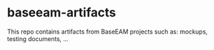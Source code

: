 # baseeam-artifacts
This repo contains artifacts from BaseEAM projects such as: mockups, testing documents, ...
